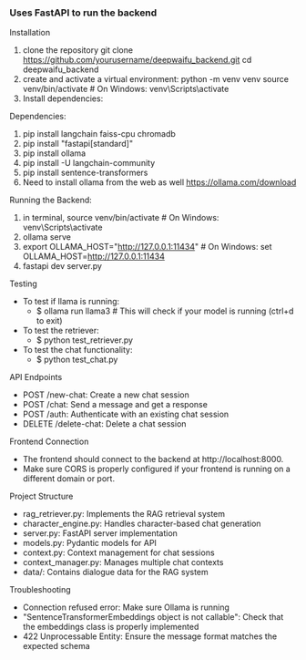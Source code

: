 ### Uses FastAPI to run the backend
Installation
1. clone the repository 
git clone https://github.com/yourusername/deepwaifu_backend.git
cd deepwaifu_backend
2. create and activate a virtual environment: 
python -m venv venv
source venv/bin/activate  # On Windows: venv\Scripts\activate
3. Install dependencies:

Dependencies: 
1. pip install langchain faiss-cpu chromadb
2. pip install "fastapi[standard]"
3. pip install ollama
4. pip install -U langchain-community
5. pip install sentence-transformers
6. Need to install ollama from the web as well https://ollama.com/download

Running the Backend:
1. in terminal, source venv/bin/activate # On Windows: venv\Scripts\activate
3. ollama serve
4. export OLLAMA_HOST="http://127.0.0.1:11434"  # On Windows: set OLLAMA_HOST=http://127.0.0.1:11434
5. fastapi dev server.py

Testing
- To test if llama is running:
    - $ ollama run llama3 # This will check if your model is running (ctrl+d to exit)
- To test the retriever:
    - $ python test_retriever.py
- To test the chat functionality:
    - $ python test_chat.py

API Endpoints

- POST /new-chat: Create a new chat session
- POST /chat: Send a message and get a response
- POST /auth: Authenticate with an existing chat session
- DELETE /delete-chat: Delete a chat session

Frontend Connection
- The frontend should connect to the backend at http://localhost:8000. 
- Make sure CORS is properly configured if your frontend is running on a different domain or port.

Project Structure
- rag_retriever.py: Implements the RAG retrieval system
- character_engine.py: Handles character-based chat generation
- server.py: FastAPI server implementation
- models.py: Pydantic models for API
- context.py: Context management for chat sessions
- context_manager.py: Manages multiple chat contexts
- data/: Contains dialogue data for the RAG system

Troubleshooting

- Connection refused error: Make sure Ollama is running
- "SentenceTransformerEmbeddings object is not callable": Check that the embeddings class is properly implemented
- 422 Unprocessable Entity: Ensure the message format matches the expected schema